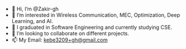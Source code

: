 - 👋 Hi, I’m @Zakir-gh
- 👀 I’m interested in Wireless Communication, MEC, Optimization, Deep Learning, and AI.
- 🌱 I graduated in Software Engineering and currently studying CSE.
- 💞️ I’m looking to collaborate on different projects.
- 📫 My Email: kebe3209+gh@gmail.com

<!---
Zakir-gh/Zakir-gh is a ✨ special ✨ repository because its `README.md` (this file) appears on your GitHub profile.
You can click the Preview link to take a look at your changes.
--->
